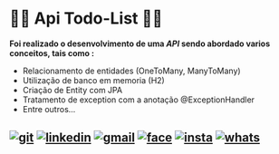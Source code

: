 

 # 👨‍💻 Api Todo-List 👨‍💻


**Foi realizado o desenvolvimento de uma _API_ sendo abordado varios conceitos, tais como :**
- Relacionamento de entidades (OneToMany, ManyToMany)
- Utilização de banco em memoria (H2)
- Criação de Entity com JPA
- Tratamento de exception com a anotação @ExceptionHandler
- Entre outros...

[![git](https://img.shields.io/badge/-Github-000?style=for-the-badge&logo=Github)](https://github.com/cleitonduartee)
[![linkedin](https://img.shields.io/badge/-LinkedIn-blue?style=for-the-badge&logo=Linkedin)](https://www.linkedin.com/in/cleiton-duarte-goncalves-384903178/)
[![gmail](https://img.shields.io/badge/-Gmail-c14438?style=for-the-badge&logo=Gmail&logoColor=white)](mailto:cleitonduarte2021@gmail.com)
[![face](https://img.shields.io/badge/-Facebook-blue?style=for-the-badge&logo=Facebook&logoColor=white)](https://www.facebook.com/CleitonDuarteGoncalves)
[![insta](https://img.shields.io/badge/-Instagram-E4405F?style=for-the-badge&logo=instagram&logoColor=white)](https://www.instagram.com/cleitonn_duarte/)
[![whats](https://img.shields.io/badge/-Whatsapp-4CA143?style=for-the-badge&logo=whatsapp&logoColor=white)](https://api.whatsapp.com/send?phone=55+67+991568155)
---
<!--[![GitHub watchers](https://img.shields.io/github/watchers/cleitonduartee/cleitonduartee?color=gree&label=Visits)](https://github.com/cleitonduartee)-->
